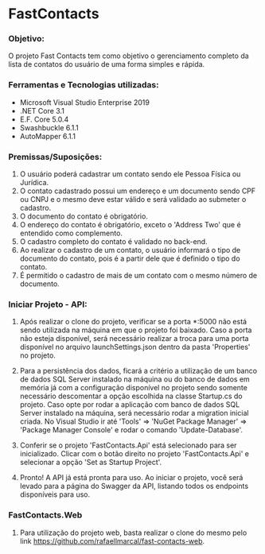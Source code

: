 # FastContacts

### Objetivo:
O projeto Fast Contacts tem como objetivo o gerenciamento completo da lista de contatos do usuário de uma forma simples e rápida.

### Ferramentas e Tecnologias utilizadas:
* Microsoft Visual Studio Enterprise 2019
* .NET Core 3.1
* E.F. Core 5.0.4
* Swashbuckle 6.1.1
* AutoMapper 6.1.1

### Premissas/Suposições:
1. O usuário poderá cadastrar um contato sendo ele Pessoa Física ou Jurídica.
2. O contato cadastrado possui um endereço e um documento sendo CPF ou CNPJ e o mesmo deve estar válido e será validado ao submeter o cadastro.
3. O documento do contato é obrigatório.
4. O endereço do contato é obrigatório, exceto o 'Address Two' que é entendido como complemento.
5. O cadastro completo do contato é validado no back-end.
6. Ao realizar o cadastro de um contato, o usuário informará o tipo de documento do contato, pois é a partir dele que é definido o tipo do contato.
7. É permitido o cadastro de mais de um contato com o mesmo número de documento.

### Iniciar Projeto - API:
1. Após realizar o clone do projeto, verificar se a porta *:5000 não está sendo utilizada na máquina em que o projeto foi baixado.
Caso a porta não esteja disponível, será necessário realizar a troca para uma porta disponível no arquivo launchSettings.json dentro da pasta 'Properties' no projeto.

2. Para a persistência dos dados, ficará a critério a utilização de um banco de dados SQL Server instalado na máquina ou
do banco de dados em memória já com a configuração disponível no projeto sendo somente necessário descomentar a opção escolhida na classe Startup.cs do projeto.
Caso opte por rodar a aplicação com banco de dados SQL Server instalado na máquina, será necessário rodar a migration inicial criada.
No Visual Studio ir até 'Tools' => 'NuGet Package Manager' => 'Package Manager Console' e rodar o comando 'Update-Database'.

3. Conferir se o projeto 'FastContacts.Api' está selecionado para ser inicializado.
Clicar com o botão direito no projeto 'FastContacts.Api' e selecionar a opção 'Set as Startup Project'.

4. Pronto! A API já está pronta para uso. Ao iniciar o projeto, você será levado para a página do Swagger da API, listando todos os endpoints disponíveis para uso.

### FastContacts.Web
1. Para utilização do projeto web, basta realizar o clone do mesmo pelo link https://github.com/rafaellmarcal/fast-contacts-web.
